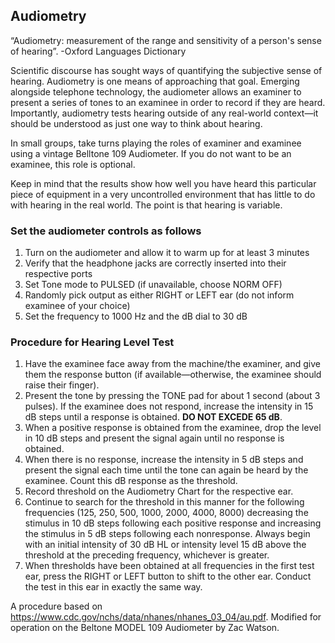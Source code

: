 ## Audiometry

“Audiometry: measurement of the range and sensitivity of a person's sense of hearing”.
-Oxford Languages Dictionary 

Scientific discourse has sought ways of quantifying the subjective sense of hearing. Audiometry is one means of approaching that goal. Emerging alongside telephone technology, the audiometer allows an examiner to present a series of tones to an examinee in order to record if they are heard. Importantly, audiometry tests hearing outside of any real-world context—it should be understood as just one way to think about hearing.

In small groups, take turns playing the roles of examiner and examinee using a vintage Belltone 109 Audiometer. If you do not want to be an examinee, this role is optional. 

Keep in mind that the results show how well you have heard this particular piece of equipment in a very uncontrolled environment that has little to do with hearing in the real world. The point is that hearing is variable.


### Set the audiometer controls as follows                   
1. Turn on the audiometer and allow it to warm up for at least 3 minutes
2. Verify that the headphone jacks are correctly inserted into their respective ports
3. Set Tone mode to PULSED (if unavailable, choose NORM OFF)
4. Randomly pick output as either RIGHT or LEFT ear (do not inform examinee of your choice)
5. Set the frequency to 1000 Hz and the dB dial to 30 dB

### Procedure for Hearing Level Test
1. Have the examinee face away from the machine/the examiner, and give them the response button (if available—otherwise, the examinee should raise their finger).
2. Present the tone by pressing the TONE pad for about 1 second (about 3 pulses). If the examinee does not respond, increase the intensity in 15 dB steps until a response is obtained. **DO NOT EXCEDE 65 dB**.
3. When a positive response is obtained from the examinee, drop the level in 10 dB steps and present the signal again until no response is obtained.
4. When there is no response, increase the intensity in 5 dB steps and present the signal each time until the tone can again be heard by the examinee. Count this dB response as the threshold.
5. Record threshold on the Audiometry Chart for the respective ear.
6. Continue to search for the threshold in this manner for the following frequencies (125, 250, 500, 1000, 2000, 4000, 8000) decreasing the stimulus in 10 dB steps following each positive response and increasing the stimulus in 5 dB steps following each nonresponse. Always begin with an initial intensity of 30 dB HL or intensity level 15 dB above the threshold at the preceding frequency, whichever is greater.                        
7. When thresholds have been obtained at all frequencies in the first test ear, press the RIGHT or LEFT button to shift to the other ear. Conduct the test in this ear in exactly the same way.  


A procedure based on https://www.cdc.gov/nchs/data/nhanes/nhanes_03_04/au.pdf. Modified for operation on the Beltone MODEL 109 Audiometer by Zac Watson.
